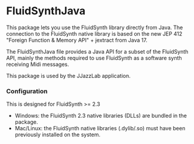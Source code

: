 # FluidSynthJava

This package lets you use the FluidSynth library directly from Java. The connection to the FluidSynth native library is based on the new JEP 412 "Foreign Function &amp; Memory API" + jextract from Java 17.

The FluidSynthJava file provides a Java API for a subset of the FluidSynth API, mainly the methods required to use FluidSynth as a software synth receiving Midi messages. 

This package is used by the JJazzLab application.


### Configuration

This is designed for FluidSynth >= 2.3

- Windows: the FluidSynth 2.3 native libraries (DLLs) are bundled in the package. 
- Mac/Linux: the FluidSynth native libraries (.dylib/.so) must have been previously installed on the system.





